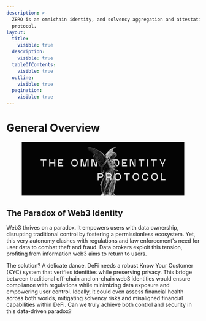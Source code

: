 ```yaml
---
description: >-
  ZERO is an omnichain identity, and solvency aggregation and attestation
  protocol.
layout:
  title:
    visible: true
  description:
    visible: true
  tableOfContents:
    visible: true
  outline:
    visible: true
  pagination:
    visible: true
---
```


# General Overview

<figure><img src=".gitbook/assets/zero-social-bg (1).png" alt=""><figcaption></figcaption></figure>

## The Paradox of Web3 Identity

Web3 thrives on a paradox. It empowers users with data ownership, disrupting traditional control by fostering a permissionless ecosystem. Yet, this very autonomy clashes with regulations and law enforcement's need for user data to combat theft and fraud. Data brokers exploit this tension, profiting from information web3 aims to return to users.

The solution? A delicate dance. DeFi needs a robust Know Your Customer (KYC) system that verifies identities while preserving privacy. This bridge between traditional off-chain and on-chain web3 identities would ensure compliance with regulations while minimizing data exposure and empowering user control. Ideally, it could even assess financial health across both worlds, mitigating solvency risks and misaligned financial capabilities within DeFi. Can we truly achieve both control and security in this data-driven paradox?
